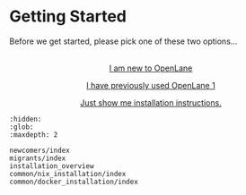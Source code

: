 # Getting Started

Before we get started, please pick one of these two options…
<br />
<br />

<div style="text-align: center;">


<p><a href="./newcomers/index.html"  class="link-button">
I am new to OpenLane
</a></p>

<p><a href="./migrants/index.html" class="link-button">
I have previously used OpenLane 1
</a></p>

<p><a href="./installation_overview.html">
Just show me installation instructions.
</a></p>

</div>

```{toctree}
:hidden:
:glob:
:maxdepth: 2

newcomers/index
migrants/index
installation_overview
common/nix_installation/index
common/docker_installation/index
```
